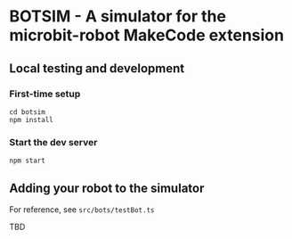 # BOTSIM - A simulator for the microbit-robot MakeCode extension

## Local testing and development

### First-time setup
```
cd botsim
npm install
```

### Start the dev server
```
npm start
```

##  Adding your robot to the simulator

For reference, see `src/bots/testBot.ts`

TBD
